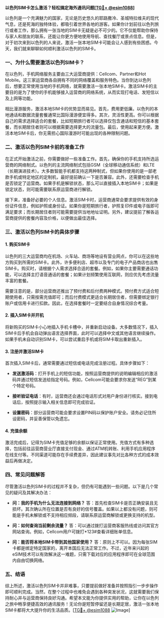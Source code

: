 **以色列SIM卡怎么激活？轻松搞定海外通讯问题[[TG💪+ @esim1088](https://t.me/s/esim1088)]**

以色列是一个充满魅力的国家，无论是历史悠久的耶路撒冷、圣城特拉维夫的现代气息，还是死海的独特体验，都吸引着世界各地的游客。如果你计划前往以色列旅行或者工作，那么拥有一张当地的SIM卡无疑是必不可少的。它不仅能帮助你保持与家人和朋友的联系，还能让你更方便地使用导航、查找餐厅或景点信息。但是，对于初次来到以色列的人来说，激活一张本地SIM卡可能会让人感到有些困惑。今天，我们就来聊聊如何顺利激活以色列的SIM卡。

### 一、为什么需要激活以色列SIM卡？

在以色列，手机网络服务主要由三大运营商提供：Cellcom、Partner和Hot Mobile。这三家运营商各自拥有不同的网络覆盖和服务特色。当你到达以色列后，想要正常使用当地的手机网络，就需要激活一张本地SIM卡。激活SIM卡的主要目的是为了使你的手机能够接入运营商的网络系统，从而实现打电话、发短信以及上网等功能。

相比漫游服务，激活本地SIM卡的优势显而易见。首先，费用更低廉。以色列的本地通话和数据流量套餐通常比国际漫游便宜得多。其次，灵活性更高。你可以根据自己的需求选择适合的套餐，比如短期旅行者可以选择仅包含通话和短信的基本套餐，而长期居住者则可以根据需要选择更大的流量包。最后，使用起来更方便。激活本地SIM卡后，你无需担心国际漫游时可能出现的各种限制问题。

### 二、激活以色列SIM卡前的准备工作

在正式开始激活之前，你需要做好一些准备工作。首先，确保你的手机支持所选运营商的网络制式。以色列的主流网络制式包括GSM（全球移动通信系统）和LTE（长期演进技术）。大多数智能手机都支持这两种制式，但如果你使用的是一部老款手机或特定地区的定制机，最好提前确认一下是否兼容。此外，还需要检查手机是否锁定了运营商。如果手机是解锁状态，那么可以直接插入本地SIM卡；如果是锁定状态，则可能需要联系原运营商进行解锁。

接下来，准备好必要的个人信息。激活SIM卡时，运营商通常会要求提供有效的身份证件信息，例如护照或身份证。如果你是短期旅行者，护照复印件或电子版即可满足要求；而长期居住者则可能需要提供当地地址证明。另外，建议提前了解各运营商提供的套餐内容及价格，以便做出最佳选择。

### 三、激活以色列SIM卡的具体步骤

#### 1. 购买SIM卡

以色列的三大运营商均在机场、火车站、商场等地设有营业网点，你可以在这些地方购买到所需的SIM卡。此外，许多便利店、超市以及专门的电子产品商店也出售SIM卡。购买时，请根据个人需求选择合适的套餐。例如，如果你主要需要通话功能，可以选择主打语音通话的套餐；如果计划频繁使用互联网，则应优先考虑流量丰富的套餐。

需要注意的是，部分运营商还推出了预付费和后付费两种模式。预付费方式适合短期使用者，只需按需充值即可；而后付费模式更适合长期居住者，但需要绑定银行账户或信用卡进行扣款。因此，在选择套餐时一定要结合自身情况综合考量。

#### 2. 插入SIM卡并开机

将新购买的SIM卡小心地插入手机卡槽中，并重新启动设备。大多数情况下，插入SIM卡后手机会自动弹出语言选择界面，此时可以选择中文或其他语言继续操作。如果手机未自动识别SIM卡，可以尝试重启手机或将SIM卡取出重新插入。

#### 3. 注册并激活SIM卡

首次插入SIM卡后，通常需要通过短信或电话完成注册过程。具体步骤如下：

- **发送激活码**：打开手机上的短信功能，按照运营商提供的说明编辑相应的激活码并通过短信发送给指定号码。例如，Cellcom可能会要求你发送“REG”到某个特定号码。
  
- **接听验证电话**：有时，运营商还会通过电话形式对用户身份进行核实。接到电话后，按照提示输入相关信息即可完成验证。

- **设置密码**：部分运营商可能会要求设置PIN码以保护账户安全。请务必记住所设密码，并妥善保管以免遗忘。

#### 4. 充值余额

激活完成后，记得为SIM卡充值足够的余额以保证正常使用。充值方式有多种选择，包括前往运营商营业厅直接支付现金、通过ATM机转账、利用手机应用程序在线支付等。不同渠道可能存在手续费差异，因此建议事先对比各种方式的成本效益后再做决定。

### 四、常见问题解答

尽管激活以色列SIM卡的过程并不复杂，但仍有可能遇到一些问题。以下是几个常见的疑问及其解决办法：

- **问：我的手机为什么无法连接到网络？**
  答：首先检查SIM卡是否正确安装且无损坏。其次确认所在位置是否有良好的信号覆盖。如果以上都没有问题，则可能是手机未解锁或不支持相应频段，请联系原运营商解锁或更换支持的机型。

- **问：如何查询当前剩余流量？**
  答：可以通过拨打运营商客服热线或访问其官方网站查询。例如，Cellcom用户可拨打*123#查看详细账单信息。

- **问：能否将本地SIM卡带到其他国家使用？**
  答：原则上不可以。因为每张SIM卡都是绑定特定国家的，离开本国后无法正常工作。不过，近年来兴起的eSIM技术可以有效解决这一难题，只需下载对应的应用程序即可在全球范围内自由切换网络。

### 五、结语

综上所述，激活以色列SIM卡并非难事，只要提前做好准备并按照指引一步步操作即可顺利完成。当然，在整个过程中也难免会遇到各种突发状况，这就需要我们保持耐心并与运营商保持良好沟通。希望本文能为你提供实用的帮助，让你在以色列之旅中畅享便捷高效的通讯服务！无论你是短暂停留还是长期定居，激活一张本地SIM卡都将大大提升你的生活品质。[[TG💪+ @esim1088](https://t.me/s/esim1088) ![Image](https://i.postimg.cc/4NQfJmqS/Snipaste-2025-05-13-00-14-12.png)]